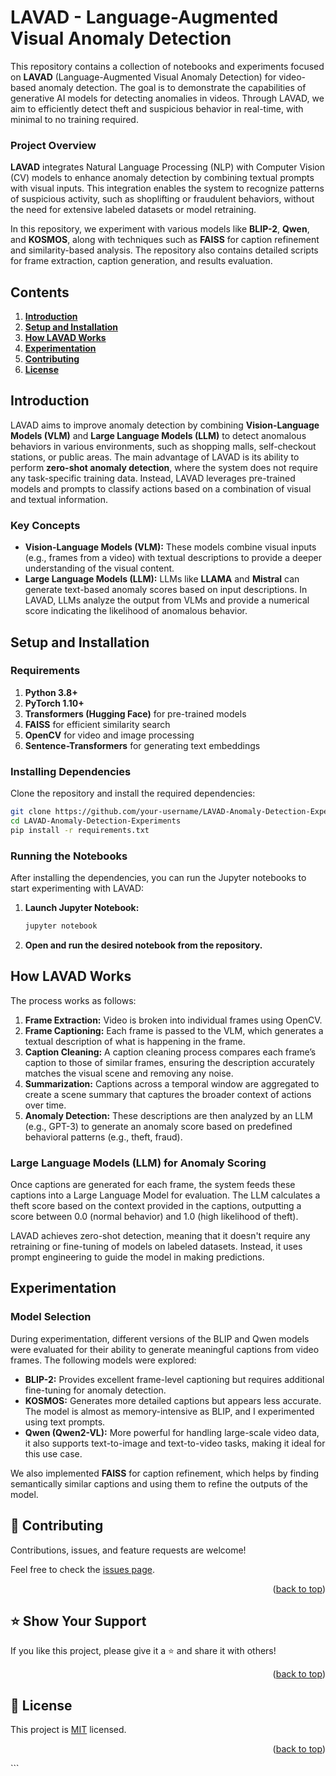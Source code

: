 # LAVAD - Language-Augmented Visual Anomaly Detection

This repository contains a collection of notebooks and experiments focused on **LAVAD** (Language-Augmented Visual Anomaly Detection) for video-based anomaly detection. The goal is to demonstrate the capabilities of generative AI models for detecting anomalies in videos. Through LAVAD, we aim to efficiently detect theft and suspicious behavior in real-time, with minimal to no training required.

### Project Overview

**LAVAD** integrates Natural Language Processing (NLP) with Computer Vision (CV) models to enhance anomaly detection by combining textual prompts with visual inputs. This integration enables the system to recognize patterns of suspicious activity, such as shoplifting or fraudulent behaviors, without the need for extensive labeled datasets or model retraining.

In this repository, we experiment with various models like **BLIP-2**, **Qwen**, and **KOSMOS**, along with techniques such as **FAISS** for caption refinement and similarity-based analysis. The repository also contains detailed scripts for frame extraction, caption generation, and results evaluation.

## Contents

1. **[Introduction](#introduction)**
2. **[Setup and Installation](#setup-and-installation)**
3. **[How LAVAD Works](#how-lavad-works)**
4. **[Experimentation](#experimentation)**
5. **[Contributing](#contributing)**
6. **[License](#license)**

## Introduction

LAVAD aims to improve anomaly detection by combining **Vision-Language Models (VLM)** and **Large Language Models (LLM)** to detect anomalous behaviors in various environments, such as shopping malls, self-checkout stations, or public areas. The main advantage of LAVAD is its ability to perform **zero-shot anomaly detection**, where the system does not require any task-specific training data. Instead, LAVAD leverages pre-trained models and prompts to classify actions based on a combination of visual and textual information.

### Key Concepts

- **Vision-Language Models (VLM):** These models combine visual inputs (e.g., frames from a video) with textual descriptions to provide a deeper understanding of the visual content.
- **Large Language Models (LLM):** LLMs like **LLAMA** and **Mistral** can generate text-based anomaly scores based on input descriptions. In LAVAD, LLMs analyze the output from VLMs and provide a numerical score indicating the likelihood of anomalous behavior.

## Setup and Installation

### Requirements

1. **Python 3.8+**
2. **PyTorch 1.10+**
3. **Transformers (Hugging Face)** for pre-trained models
4. **FAISS** for efficient similarity search
5. **OpenCV** for video and image processing
6. **Sentence-Transformers** for generating text embeddings

### Installing Dependencies

Clone the repository and install the required dependencies:

```bash
git clone https://github.com/your-username/LAVAD-Anomaly-Detection-Experiments.git
cd LAVAD-Anomaly-Detection-Experiments
pip install -r requirements.txt
```

### Running the Notebooks

After installing the dependencies, you can run the Jupyter notebooks to start experimenting with LAVAD:

1. **Launch Jupyter Notebook:**

    ```bash
    jupyter notebook
    ```

2. **Open and run the desired notebook from the repository.**

## How LAVAD Works

The process works as follows:

1. **Frame Extraction:** Video is broken into individual frames using OpenCV.
2. **Frame Captioning:** Each frame is passed to the VLM, which generates a textual description of what is happening in the frame.
3. **Caption Cleaning:** A caption cleaning process compares each frame’s caption to those of similar frames, ensuring the description accurately matches the visual scene and removing any noise.
4. **Summarization:** Captions across a temporal window are aggregated to create a scene summary that captures the broader context of actions over time.
5. **Anomaly Detection:** These descriptions are then analyzed by an LLM (e.g., GPT-3) to generate an anomaly score based on predefined behavioral patterns (e.g., theft, fraud).

### Large Language Models (LLM) for Anomaly Scoring

Once captions are generated for each frame, the system feeds these captions into a Large Language Model for evaluation. The LLM calculates a theft score based on the context provided in the captions, outputting a score between 0.0 (normal behavior) and 1.0 (high likelihood of theft).

LAVAD achieves zero-shot detection, meaning that it doesn't require any retraining or fine-tuning of models on labeled datasets. Instead, it uses prompt engineering to guide the model in making predictions.

## Experimentation

### Model Selection

During experimentation, different versions of the BLIP and Qwen models were evaluated for their ability to generate meaningful captions from video frames. The following models were explored:

- **BLIP-2:** Provides excellent frame-level captioning but requires additional fine-tuning for anomaly detection.
- **KOSMOS:** Generates more detailed captions but appears less accurate. The model is almost as memory-intensive as BLIP, and I experimented using text prompts.
- **Qwen (Qwen2-VL):** More powerful for handling large-scale video data, it also supports text-to-image and text-to-video tasks, making it ideal for this use case.

We also implemented **FAISS** for caption refinement, which helps by finding semantically similar captions and using them to refine the outputs of the model.

## 🤝 Contributing

Contributions, issues, and feature requests are welcome!

Feel free to check the [issues page](https://github.com/your-username/LAVAD-Anomaly-Detection-Experiments/issues).

<p align="right">(<a href="#readme-top">back to top</a>)</p>

## ⭐️ Show Your Support

If you like this project, please give it a ⭐️ and share it with others!

<p align="right">(<a href="#readme-top">back to top</a>)</p>

## 📝 License

This project is [MIT](./LICENSE) licensed.

<p align="right">(<a href="#readme-top">back to top</a>)</p>
```
